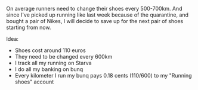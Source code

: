 On average runners need to change their shoes every 500-700km. And since I've picked up running like last week because of the quarantine, and bought a pair of Nikes, I will decide to save up for the next pair of shoes starting from now.

Idea:

- Shoes cost around 110 euros
- They need to be changed every 600km 
- I track all my running on Starva
- I do all my banking on bunq
- Every kilometer I run my bunq pays 0.18 cents (110/600) to my "Running shoes" account